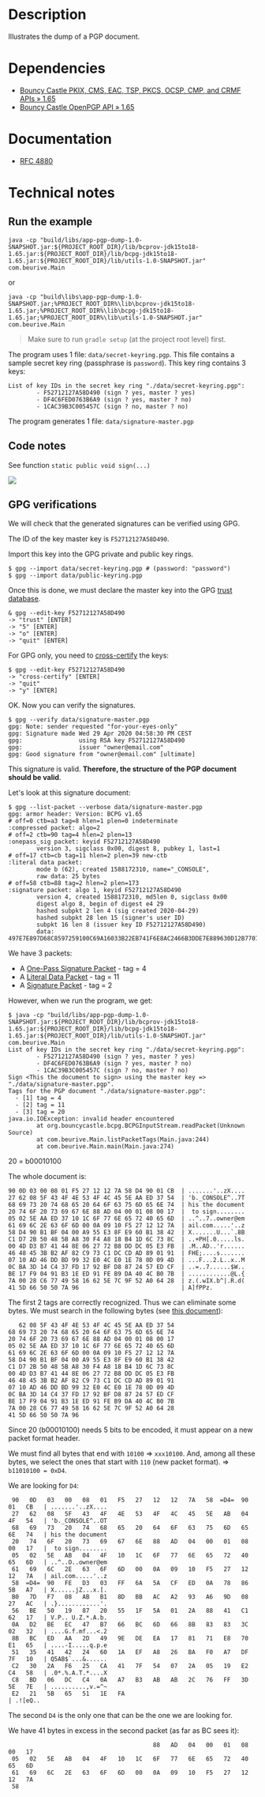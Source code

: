 # Description

Illustrates the dump of a PGP document.

# Dependencies

* [Bouncy Castle PKIX, CMS, EAC, TSP, PKCS, OCSP, CMP, and CRMF APIs » 1.65](https://mvnrepository.com/artifact/org.bouncycastle/bcpkix-jdk15to18/1.65)
* [Bouncy Castle OpenPGP API » 1.65](https://mvnrepository.com/artifact/org.bouncycastle/bcpg-jdk15to18/1.65)

# Documentation

* [RFC 4880](https://tools.ietf.org/html/rfc4880)

# Technical notes

## Run the example

    java -cp "build/libs/app-pgp-dump-1.0-SNAPSHOT.jar:${PROJECT_ROOT_DIR}/lib/bcprov-jdk15to18-1.65.jar:${PROJECT_ROOT_DIR}/lib/bcpg-jdk15to18-1.65.jar:${PROJECT_ROOT_DIR}/lib/utils-1.0-SNAPSHOT.jar" com.beurive.Main

or

    java -cp "build\libs\app-pgp-dump-1.0-SNAPSHOT.jar;%PROJECT_ROOT_DIR%\lib\bcprov-jdk15to18-1.65.jar;%PROJECT_ROOT_DIR%\lib\bcpg-jdk15to18-1.65.jar;%PROJECT_ROOT_DIR%\lib\utils-1.0-SNAPSHOT.jar" com.beurive.Main

> Make sure to run `gradle setup` (at the project root level) first.

The program uses 1 file: `data/secret-keyring.pgp`. This file contains a sample secret key ring (passphrase is `password`).
This key ring contains 3 keys:

    List of key IDs in the secret key ring "./data/secret-keyring.pgp":
            - F52712127A58D490 (sign ? yes, master ? yes)
            - DF4C6FED0763B6A9 (sign ? yes, master ? no)
            - 1CAC39B3C005457C (sign ? no, master ? no)

The program generates 1 file: `data/signature-master.pgp`

## Code notes

See function `static public void sign(...)`

![](../doc/images/signature-stream1.svg)

## GPG verifications

We will check that the generated signatures can be verified using GPG.

The ID of the key master key is `F52712127A58D490`.

Import this key into the GPG private and public key rings.
    
    $ gpg --import data/secret-keyring.pgp # (password: "password")
    $ gpg --import data/public-keyring.pgp

Once this is done, we must declare the master key into the GPG [trust database](https://unix.stackexchange.com/questions/407062/gpg-list-keys-command-outputs-uid-unknown-after-importing-private-key-onto). 

    & gpg --edit-key F52712127A58D490
    -> "trust" [ENTER]
    -> "5" [ENTER]
    -> "o" [ENTER]
    -> "quit" [ENTER]
    
For GPG only, you need to [cross-certify](https://gnupg.org/faq/subkey-cross-certify.html) the keys:

    $ gpg --edit-key F52712127A58D490
    -> "cross-certify" [ENTER]
    -> "quit"
    -> "y" [ENTER]

OK. Now you can verify the signatures.
    
    $ gpg --verify data/signature-master.pgp
    gpg: Note: sender requested "for-your-eyes-only"
    gpg: Signature made Wed 29 Apr 2020 04:58:30 PM CEST
    gpg:                using RSA key F52712127A58D490
    gpg:                issuer "owner@email.com"
    gpg: Good signature from "owner@email.com" [ultimate]

This signature is valid. **Therefore, the structure of the PGP document should be valid**.

Let's look at this signature document:

    $ gpg --list-packet --verbose data/signature-master.pgp
    gpg: armor header: Version: BCPG v1.65
    # off=0 ctb=a3 tag=8 hlen=1 plen=0 indeterminate
    :compressed packet: algo=2
    # off=2 ctb=90 tag=4 hlen=2 plen=13
    :onepass_sig packet: keyid F52712127A58D490
            version 3, sigclass 0x00, digest 8, pubkey 1, last=1
    # off=17 ctb=cb tag=11 hlen=2 plen=39 new-ctb
    :literal data packet:
            mode b (62), created 1588172310, name="_CONSOLE",
            raw data: 25 bytes
    # off=58 ctb=88 tag=2 hlen=2 plen=173
    :signature packet: algo 1, keyid F52712127A58D490
            version 4, created 1588172310, md5len 0, sigclass 0x00
            digest algo 8, begin of digest e4 29
            hashed subpkt 2 len 4 (sig created 2020-04-29)
            hashed subpkt 28 len 15 (signer's user ID)
            subpkt 16 len 8 (issuer key ID F52712127A58D490)
            data: 497E7E897D68C8597259100C69A16033B22EB741F6E8AC2466B3DDE7E889630D12B770732071E65E7611C8D90F5A9D2307DDEFCC0182B73F76E9CF388B4066484C64EC9FE234EDD95B0ED8B2E734DDCC9207925F70F5EE9FA678BAB6FEC52C64748E18B52822EADCA24D03C9115BD9BD501008AC06858B11599CFBF9B6BF18B5

We have 3 packets:

* A [One-Pass Signature Packet](https://tools.ietf.org/html/rfc4880#section-4.3) - tag = 4
* A [Literal Data Packet](https://tools.ietf.org/html/rfc4880#section-4.3) - tag = 11
* A [Signature Packet](https://tools.ietf.org/html/rfc4880#section-4.3) - tag = 2

However, when we run the program, we get:

    $ java -cp "build/libs/app-pgp-dump-1.0-SNAPSHOT.jar:${PROJECT_ROOT_DIR}/lib/bcprov-jdk15to18-1.65.jar:${PROJECT_ROOT_DIR}/lib/bcpg-jdk15to18-1.65.jar:${PROJECT_ROOT_DIR}/lib/utils-1.0-SNAPSHOT.jar" com.beurive.Main
    List of key IDs in the secret key ring "./data/secret-keyring.pgp":
            - F52712127A58D490 (sign ? yes, master ? yes)
            - DF4C6FED0763B6A9 (sign ? yes, master ? no)
            - 1CAC39B3C005457C (sign ? no, master ? no)
    Sign <This the document to sign> using the master key => "./data/signature-master.pgp".
    Tags for the PGP document "./data/signature-master.pgp":
      - [1] tag = 4
      - [2] tag = 11
      - [3] tag = 20
    java.io.IOException: invalid header encountered
            at org.bouncycastle.bcpg.BCPGInputStream.readPacket(Unknown Source)
            at com.beurive.Main.listPacketTags(Main.java:244)
            at com.beurive.Main.main(Main.java:274)

20 = b00010100

The whole document is:

    90 0D 03 00 08 01 F5 27 12 12 7A 58 D4 90 01 CB  | .......'..zX....
    27 62 08 5F 43 4F 4E 53 4F 4C 45 5E AA ED 37 54  | 'b._CONSOLE^..7T
    68 69 73 20 74 68 65 20 64 6F 63 75 6D 65 6E 74  | his the document
    20 74 6F 20 73 69 67 6E 88 AD 04 00 01 08 00 17  |  to sign........
    05 02 5E AA ED 37 10 1C 6F 77 6E 65 72 40 65 6D  | ..^..7..owner@em
    61 69 6C 2E 63 6F 6D 00 0A 09 10 F5 27 12 12 7A  | ail.com.....'..z
    58 D4 90 B1 BF 04 00 A9 55 E3 8F E9 60 B1 38 42  | X.......U...`.8B
    C1 D7 2B 50 48 5B A8 30 F4 A8 18 B4 1D 6C 73 8C  | ..+PH[.0.....ls.
    00 4D D3 B7 41 44 8E 06 27 72 B8 DD DC 05 E3 FB  | .M..AD..'r......
    46 48 45 3B B2 AF 82 C9 73 C1 DC CD AD 89 01 91  | FHE;....s.......
    07 10 AD 46 DD BD 99 32 E0 4C E0 1E 78 0D 09 4D  | ...F...2.L..x..M
    0C BA 3D 14 C4 37 FD 17 92 BF D8 87 24 57 ED CF  | ..=..7......$W..
    BE 17 F9 04 91 B3 1E ED 91 FE B9 DA 40 4C B0 7B  | ............@L.{
    7A 00 28 C6 77 49 58 16 62 5E 7C 9F 52 A0 64 28  | z.(.wIX.b^|.R.d(
    41 5D 66 50 50 7A 96                             | A]fPPz.

The first 2 tags are correctly recognized. Thus we can eliminate some bytes.
We must search in the following bytes (see [this document](../doc/pgp-packet.md)):

       62 08 5F 43 4F 4E 53 4F 4C 45 5E AA ED 37 54
    68 69 73 20 74 68 65 20 64 6F 63 75 6D 65 6E 74
    20 74 6F 20 73 69 67 6E 88 AD 04 00 01 08 00 17
    05 02 5E AA ED 37 10 1C 6F 77 6E 65 72 40 65 6D
    61 69 6C 2E 63 6F 6D 00 0A 09 10 F5 27 12 12 7A
    58 D4 90 B1 BF 04 00 A9 55 E3 8F E9 60 B1 38 42
    C1 D7 2B 50 48 5B A8 30 F4 A8 18 B4 1D 6C 73 8C
    00 4D D3 B7 41 44 8E 06 27 72 B8 DD DC 05 E3 FB
    46 48 45 3B B2 AF 82 C9 73 C1 DC CD AD 89 01 91
    07 10 AD 46 DD BD 99 32 E0 4C E0 1E 78 0D 09 4D
    0C BA 3D 14 C4 37 FD 17 92 BF D8 87 24 57 ED CF
    BE 17 F9 04 91 B3 1E ED 91 FE B9 DA 40 4C B0 7B
    7A 00 28 C6 77 49 58 16 62 5E 7C 9F 52 A0 64 28
    41 5D 66 50 50 7A 96 

Since 20 (b00010100) needs 5 bits to be encoded, it must appear on a new packet format header.

We must find all bytes that end with `10100` => `xxx10100`.
And, among all these bytes, we select the ones that start with `110` (new packet format).
=> `b11010100 = 0xD4`.

We are looking for `D4`:

     90   0D   03   00   08   01   F5   27   12   12   7A   58  =D4=  90   01   CB   | .......'..zX....
     27   62   08   5F   43   4F   4E   53   4F   4C   45   5E   AB   04   4F   54   | 'b._CONSOLE^..OT
     68   69   73   20   74   68   65   20   64   6F   63   75   6D   65   6E   74   | his the document
     20   74   6F   20   73   69   67   6E   88   AD   04   00   01   08   00   17   |  to sign........
     05   02   5E   AB   04   4F   10   1C   6F   77   6E   65   72   40   65   6D   | ..^..O..owner@em
     61   69   6C   2E   63   6F   6D   00   0A   09   10   F5   27   12   12   7A   | ail.com.....'..z
     58  =D4=  90   FE   D3   03   FF   6A   5A   CF   ED   0A   78   86   5B   A7   | X......jZ...x.[.
     B0   7D   F7   08   AB   B1   8D   BB   AC   A2   93   A6   9D   08   27   AC   | .}............'.
     56   BE   50   19   87   20   55   1F   5A   01   2A   88   41   C1   62   17   | V.P.. U.Z.*.A.b.
     0A   D2   BE   EC   47   B7   66   BC   6D   66   8B   83   83   3C   02   32   | ....G.f.mf...<.2
     8B   BC   ED   AA   2D   49   9E   DE   EA   17   81   71   E8   70   E1   65   | ....-I.....q.p.e
     51   35   41   42   24   60   1A   EF   A8   26   BA   F0   A7   DF   7F   10   | Q5AB$`...&......
     C2   30   2A   F6   25   CA   41   7F   54   07   2A   05   19   E2   C4   58   | .0*.%.A.T.*....X
     C8   BD   06   DC   C4   0A   A7   B3   AB   AB   2C   76   FF   3D   5E   7E   | ..........,v.=^~
     E2   21   5B   65   51   1E   FA                                                | .![eQ..

The second `D4` is the only one that can be the one we are looking for.

We have 41 bytes in excess in the second packet (as far as BC sees it):

                                             88   AD   04   00   01   08   00   17
     05   02   5E   AB   04   4F   10   1C   6F   77   6E   65   72   40   65   6D
     61   69   6C   2E   63   6F   6D   00   0A   09   10   F5   27   12   12   7A
     58  

